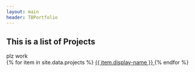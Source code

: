 ```yaml
---
layout: main
header: TBPortfolio
--- 
```

<h2>This is a list of Projects</h2>
plz work
<!-- keeping this aruond because it was short and sweet-->
<!-- {% for item in site.data.projects %}
[{{item.display-name}}]({% link projects/{{item.name}}.md %})
{% endfor %} -->


<div class="explore-container">
{% for item in site.data.projects %}
    <a class="profile-topic wobble-vertical-on-hover" href="projects/{{item.name}}.html">
        {{ item.display-name }}
    </a>
{% endfor %}
</div>
